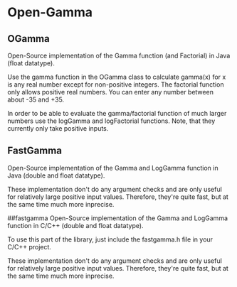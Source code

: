 # Open-Gamma
## OGamma
Open-Source implementation of the Gamma function (and Factorial) in Java (float datatype).

Use the gamma function in the OGamma class to calculate gamma(x) for x is any real number except for non-positive integers. The factorial function only allows positive real numbers. You can enter any number between about -35 and +35.

In order to be able to evaluate the gamma/factorial function of much larger numbers use the logGamma and logFactorial functions. Note, that they currently only take positive inputs.

## FastGamma
Open-Source implementation of the Gamma and LogGamma function in Java (double and float datatype).

These implementation don't do any argument checks and are only useful for relatively large positive input values.
Therefore, they're quite fast, but at the same time much more inprecise.

##fastgamma
Open-Source implementation of the Gamma and LogGamma function in C/C++ (double and float datatype).

To use this part of the library, just include the fastgamma.h file in your C/C++ project.

These implementation don't do any argument checks and are only useful for relatively large positive input values.
Therefore, they're quite fast, but at the same time much more inprecise.
